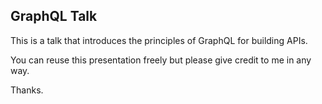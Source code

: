 ## GraphQL Talk

This is a talk that introduces the principles of GraphQL for building APIs.

You can reuse this presentation freely but please give credit to me in any way.

Thanks.
